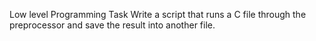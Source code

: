 Low level Programming Task
Write a script that runs a C file through the preprocessor and save the result into another file.
